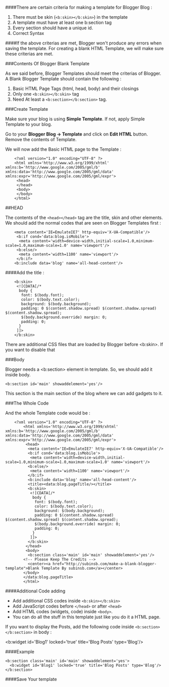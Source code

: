 ####There are certain criteria for making a template for Blogger Blog :

1. There must be skin (```<b:skin></b:skin>```) in the template
2. A template must have at least one b:section tag
3. Every section should have a unique id.
4. Correct Syntax

####If the above criterias are met, Blogger won't produce any errors when saving the template. For creating a blank HTML Template, we will make sure these criterias are met.

###Contents Of Blogger Blank Template

As we said before, Blogger Templates should meet the criterias of Blogger. A Blank Blogger Template should contain the following :


1. Basic HTML Page Tags (html, head, body) and their closings
2. Only one ```<b:skin></b:skin>``` tag
3. Need At least a ```<b:section></b:section>``` tag.

###Create Template

Make sure your blog is using **Simple Template**. If not, apply Simple Template to your blog.

Go to your **Blogger Blog -> Template** and click on **Edit HTML** button. Remove the contents of Template.

We will now add the Basic HTML page to the Template :

```
    <?xml version="1.0" encoding="UTF-8" ?>
    <html xmlns='http://www.w3.org/1999/xhtml' xmlns:b='http://www.google.com/2005/gml/b' xmlns:data='http://www.google.com/2005/gml/data' xmlns:expr='http://www.google.com/2005/gml/expr'>
     <head>
     </head>
     <body>
     </body>
    </html>
```

##HEAD

The contents of the ```<head></head>``` tag are the title, skin and other elements. We should add the normal codes that are seen on Blogger Templates first :

```
    <meta content='IE=EmulateIE7' http-equiv='X-UA-Compatible'/> 
     <b:if cond='data:blog.isMobile'> 
      <meta content='width=device-width,initial-scale=1.0,minimum-scale=1.0,maximum-scale=1.0' name='viewport'/> 
     <b:else/> 
      <meta content='width=1100' name='viewport'/> 
     </b:if> 
    <b:include data='blog' name='all-head-content'/>
```

####Add the title :

```
    <b:skin>
     <![CDATA[/* 
      body { 
       font: $(body.font); 
       color: $(body.text.color); 
       background: $(body.background); 
       padding: 0 $(content.shadow.spread) $(content.shadow.spread) $(content.shadow.spread); 
       $(body.background.override) margin: 0; 
       padding: 0; 
      }
     ]]>
    </b:skin>
```

There are additional CSS files that are loaded by Blogger before <b:skin>. If you want to disable that

###Body

Blogger needs a <b:section> element in template. So, we should add it inside body.

```<b:section id='main' showaddelement='yes'/>```

This section is the main section of the blog where we can add gadgets to it.

###The Whole Code

And the whole Template code would be :

```
    <?xml version="1.0" encoding="UTF-8" ?>
        <html xmlns='http://www.w3.org/1999/xhtml' xmlns:b='http://www.google.com/2005/gml/b' xmlns:data='http://www.google.com/2005/gml/data' xmlns:expr='http://www.google.com/2005/gml/expr'>
         <head>
          <meta content='IE=EmulateIE7' http-equiv='X-UA-Compatible'/> 
          <b:if cond='data:blog.isMobile'> 
           <meta content='width=device-width,initial-scale=1.0,minimum-scale=1.0,maximum-scale=1.0' name='viewport'/> 
          <b:else/> 
           <meta content='width=1100' name='viewport'/> 
          </b:if> 
          <b:include data='blog' name='all-head-content'/>
          <title><data:blog.pageTitle/></title>
          <b:skin>
           <![CDATA[/* 
            body { 
             font: $(body.font); 
             color: $(body.text.color); 
             background: $(body.background); 
             padding: 0 $(content.shadow.spread) $(content.shadow.spread) $(content.shadow.spread); 
             $(body.background.override) margin: 0; 
             padding: 0; 
            }
           ]]>
          </b:skin>
         </head>
         <body>
          <b:section class='main' id='main' showaddelement='yes'/>
        <!-- Please Keep The Credits -->
          <center><a href="http://subinsb.com/make-a-blank-blogger-template">Blank Template By subinsb.com</a></center>
        </body>
        </data:blog.pageTitle>
        </html>
```

####Additional Code adding

* Add additional CSS codes inside ```<b:skin></b:skin>```
* Add JavaScript codes before ```</head>``` or after ```<head>```
* Add HTML codes (widgets, code) inside ```<body>```.
* You can do all the stuff in this template just like you do it a HTML page.

If you want to display the Posts, add the following code inside ```<b:section></b:section>``` in body :

<b:widget id='Blog1' locked='true' title='Blog Posts' type='Blog'/>

####Example

    <b:section class='main' id='main' showaddelement='yes'>
      <b:widget id='Blog1' locked='true' title='Blog Posts' type='Blog'/>
    </b:section>

####Save Your template